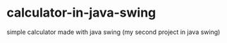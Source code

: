 # calculator-in-java-swing
simple calculator made with java swing (my second project in java swing)
